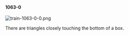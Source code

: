 #### 1063-0
![train-1063-0-0.png](https://github.com/lil-lab/nlvr/raw/master/nlvr/train/images/53/train-1063-0-0.png "train-1063-0-0.png")

There are triangles closely touching the bottom of a box.